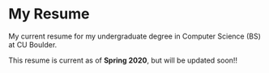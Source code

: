 # My Resume
My current resume for my undergraduate degree in Computer Science (BS) at CU Boulder.

This resume is current as of <b>Spring 2020</b>, but will be updated soon!!
